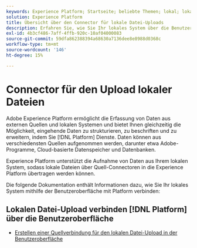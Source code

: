 ```yaml
---
keywords: Experience Platform; Startseite; beliebte Themen; lokal; lokales Datei-Upload; lokales System
solution: Experience Platform
title: Übersicht über den Connector für lokale Datei-Uploads
description: Erfahren Sie, wie Sie Ihr lokales System über die Benutzeroberfläche mit Adobe Experience Platform verbinden.
exl-id: 4b3cf486-7aff-4ffb-920c-10af04000083
source-git-commit: 59dfa862388394a68630a7136dee8e8988d0368c
workflow-type: tm+mt
source-wordcount: '146'
ht-degree: 15%

---
```


# Connector für den Upload lokaler Dateien

Adobe Experience Platform ermöglicht die Erfassung von Daten aus externen Quellen und lokalen Systemen und bietet Ihnen gleichzeitig die Möglichkeit, eingehende Daten zu strukturieren, zu beschriften und zu erweitern, indem Sie [!DNL Platform] Dienste. Daten können aus verschiedensten Quellen aufgenommen werden, darunter etwa Adobe-Programme, Cloud-basierte Datenspeicher und Datenbanken.

Experience Platform unterstützt die Aufnahme von Daten aus Ihrem lokalen System, sodass lokale Dateien über Quell-Connectoren in die Experience Platform übertragen werden können.

Die folgende Dokumentation enthält Informationen dazu, wie Sie Ihr lokales System mithilfe der Benutzeroberfläche mit Platform verbinden:

## Lokalen Datei-Upload verbinden [!DNL Platform] über die Benutzeroberfläche

- [Erstellen einer Quellverbindung für den lokalen Datei-Upload in der Benutzeroberfläche](../../tutorials/ui/create/local-system/local-file-upload.md)
